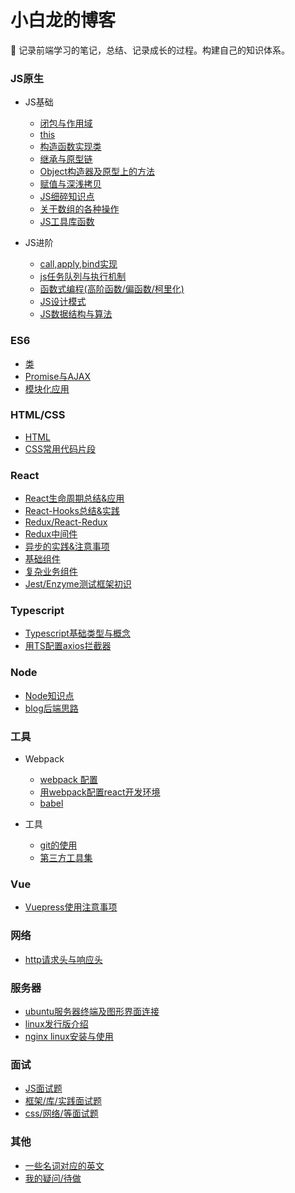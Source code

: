 # 小白龙的博客

:seedling: 记录前端学习的笔记，总结、记录成长的过程。构建自己的知识体系。

### JS原生

- JS基础

  - [闭包与作用域](/js/scope-closures.md)
  - [this](/js/this.md)
  - [构造函数实现类](/js/object.md)
  - [继承与原型链](/js/inherit.md)
  - [Object构造器及原型上的方法](/js/object-methods.md)
  - [赋值与深浅拷贝](/js/copy.md)
  - [JS细碎知识点](/js/knowledge-points.md)
  - [关于数组的各种操作](/js/array.md)
  - [JS工具库函数](/js/utils.md)

- JS进阶

  - [call,apply,bind实现](/js/call.md)
  - [js任务队列与执行机制](/js/eventloop.md)
  - [函数式编程(高阶函数/偏函数/柯里化)](/js/func-program.md)
  - [JS设计模式](/js/design-mode.md)
  - [JS数据结构与算法](/js/algorithm.md)

### ES6

- [类](/es6/class.md)
- [Promise与AJAX](/es6/promise.md)
- [模块化应用](/es6/module.md)

### HTML/CSS

- [HTML](/hc/html.md)
- [CSS常用代码片段](/hc/css-utils.md)

### React

- [React生命周期总结&应用](/react/lifecycle.md)
- [React-Hooks总结&实践](/react/react-hooks.md)
- [Redux/React-Redux](/react/redux.md)
- [Redux中间件](/react/redux-middleware.md)
- [异步的实践&注意事项](/react/async.md)
- [基础组件](/react/basic-co.md)
- [复杂业务组件](/react/complex-co.md)
- [Jest/Enzyme测试框架初识](/react/react-test.md)

### Typescript

- [Typescript基础类型与概念](/typescript/ts-basic.md)
- [用TS配置axios拦截器](/typescript/ts-axios.md)

### Node

- [Node知识点](/node/little-points.md)
- [blog后端思路](/node/blog.md)


### 工具

- Webpack

  - [webpack 配置](/tools/webpack/webpack-config.md)
  - [用webpack配置react开发环境](/tools/webpack/webpack-react.md)
  - [babel](/tools/webpack/babel.md)

- 工具

  - [git的使用](/tools/git.md)
  - [第三方工具集](/tools/tool.md)

### Vue

- [Vuepress使用注意事项](/vue/vuepress.md)

### 网络

- [http请求头与响应头](/network/http-message.md)


### 服务器

- [ubuntu服务器终端及图形界面连接](/server/ubuntu.md)
- [linux发行版介绍](/server/linux.md)
- [nginx linux安装与使用](/server/nginx.md)

### 面试

- [JS面试题](/interview/js-interview.md)
- [框架/库/实践面试题](/interview/lib-interview.md)
- [css/网络/等面试题](/interview/other-interview.md)

### 其他

- [一些名词对应的英文](/others/words.md)
- [我的疑问/待做](/others/questions.md)

